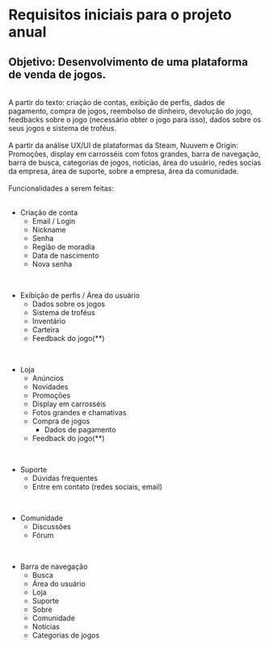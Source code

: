 # **Requisitos iniciais para o projeto anual**

## Objetivo: Desenvolvimento de uma plataforma de venda de jogos.
<br>
A partir do texto: criação de contas, exibição de perfis, dados de pagamento, compra de jogos, reembolso de dinheiro, devolução do jogo, feedbacks sobre o jogo (necessário obter o jogo para isso), dados sobre os seus jogos e sistema de troféus.
<br><br>    
A partir da análise UX/UI de plataformas da Steam, Nuuvem e Origin: Promoções, display em carrosséis com fotos grandes, barra de navegação, barra de busca, categorias de jogos, notícias, área do usuário, redes socias da empresa, área de suporte, sobre a empresa, área da comunidade.
<br><br> 
Funcionalidades a serem feitas:
<br><br> 

- Criação de conta 
    - Email / Login
    - Nickname
    - Senha
    - Região de moradia
    - Data de nascimento
    - Nova senha

<br>

- Exibição de perfis / Área do usuário 
    - Dados sobre os jogos
    - Sistema de troféus
    - Inventário
    - Carteira
    - Feedback do jogo(**)

<br>

- Loja
    - Anúncios 
    - Novidades
    - Promoções
    - Display em carrosséis
    - Fotos grandes e chamativas
    - Compra de jogos
        - Dados de pagamento
    - Feedback do jogo(**)

<br>

- Suporte
    - Dúvidas frequentes
    - Entre em contato (redes sociais, email)

<br>

- Comunidade
    - Discussões
    - Fórum

<br>

- Barra de navegação 
    - Busca
    - Área do usuário
    - Loja
    - Suporte
    - Sobre
    - Comunidade
    - Notícias
    - Categorias de jogos





